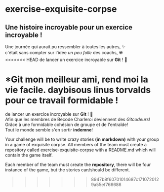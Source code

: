 # exercise-exquisite-corpse
## Une histoire incroyable pour un exercice incroyable !

Une journée qui aurait pu ressembler à toutes les autres, ✨\
c'était sans compter sur l'idée *un peu folle* des coachs, ☢️\
<<<<<<< HEAD
de lancer un exercice incroyable sur **Git** ! 🥺

***Git** mon meilleur ami,
rend moi la vie facile.
daybisous linus torvalds pour ce travail formidable !
=======
de lancer un exercice incroyable sur **Git** ! 🥺\
Afin que les membres de Becode Charleroi deviennent des *Gitcodeurs*!\
Grâce à une formidable cohésion de groupe et de l'entraîde!\
Tout le monde semble s'en sortir **indemne**!

Your challenge will be to write crazy stories **(in markdown)** with your group in a game of exquisite corpse. All members of the team must create a repository called exercise-exquisite-corpse with a README.md which will contain the game itself.

Each member of the team must create the **repository**, there will be four instance of the game, but the stories can/should be different.
>>>>>>> 8947b8f60701014687c1710720129a55ef766686

